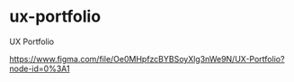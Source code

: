 # ux-portfolio
UX Portfolio

https://www.figma.com/file/Oe0MHpfzcBYBSoyXlg3nWe9N/UX-Portfolio?node-id=0%3A1
